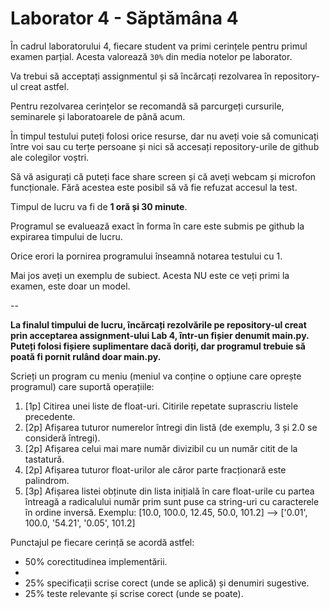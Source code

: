 # Laborator 4 - Săptămâna 4

În cadrul laboratorului 4, fiecare student va primi cerințele pentru primul examen parțial. Acesta valorează `30%` din media notelor pe laborator. 

Va trebui să acceptați assignmentul și să încărcați rezolvarea în repository-ul creat astfel.

Pentru rezolvarea cerințelor se recomandă să parcurgeți cursurile, seminarele și laboratoarele de până acum.

În timpul testului puteți folosi orice resurse, dar nu aveți voie să comunicați între voi sau cu terțe persoane și nici să accesați repository-urile de github ale colegilor voștri. 

Să vă asigurați că puteți face share screen și că aveți webcam și microfon funcționale. Fără acestea este posibil să vă fie refuzat accesul la test.

Timpul de lucru va fi de **1 oră și 30 minute**.

Programul se evaluează exact în forma în care este submis pe github la expirarea timpului de lucru.

Orice erori la pornirea programului înseamnă notarea testului cu 1.

Mai jos aveți un exemplu de subiect. Acesta NU este ce veți primi la examen, este doar un model.

--

**La finalul timpului de lucru, încărcați rezolvările pe repository-ul creat prin acceptarea assignment-ului Lab 4, într-un fișier denumit main.py. Puteți folosi fișiere suplimentare dacă doriți, dar programul trebuie să poată fi pornit rulând doar main.py.**

Scrieți un program cu meniu (meniul va conține o opțiune care oprește programul) care suportă operațiile:
1. [1p] Citirea unei liste de float-uri. Citirile repetate suprascriu listele precedente.
2. [2p] Afișarea tuturor numerelor întregi din listă (de exemplu, 3 și 2.0 se consideră întregi).
3. [2p] Afișarea celui mai mare număr divizibil cu un număr citit de la tastatură.
4. [2p] Afișarea tuturor float-urilor ale căror parte fracționară este palindrom.
5. [3p] Afișarea listei obținute din lista inițială în care float-urile cu partea întreagă a radicalului număr prim sunt puse ca string-uri cu caracterele în ordine inversă. 
Exemplu: 
[10.0, 100.0, 12.45, 50.0, 101.2] --> ['0.01', 100.0, '54.21', '0.05', 101.2]

Punctajul pe fiecare cerință se acordă astfel:
- 50% corectitudinea implementării.
- 
- 25% specificații scrise corect (unde se aplică) și denumiri sugestive.
- 25% teste relevante și scrise corect (unde se poate).
